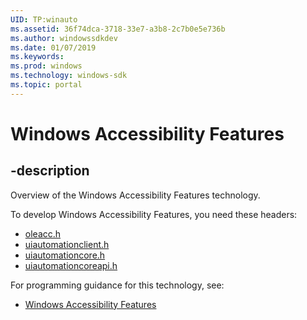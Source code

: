 ```yaml
---
UID: TP:winauto
ms.assetid: 36f74dca-3718-33e7-a3b8-2c7b0e5e736b
ms.author: windowssdkdev
ms.date: 01/07/2019
ms.keywords: 
ms.prod: windows
ms.technology: windows-sdk
ms.topic: portal
---
```


# Windows Accessibility Features

## -description

Overview of the Windows Accessibility Features technology.

To develop Windows Accessibility Features, you need these headers:

 * [oleacc.h](../oleacc/index.md)
 * [uiautomationclient.h](../uiautomationclient/index.md)
 * [uiautomationcore.h](../uiautomationcore/index.md)
 * [uiautomationcoreapi.h](../uiautomationcoreapi/index.md)

For programming guidance for this technology, see:
* [Windows Accessibility Features](/windows/desktop/winauto)

